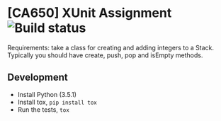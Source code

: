 # [CA650] XUnit Assignment ![Build status](https://circleci.com/gh/full-of-foo/pystack.svg?style=shield)

Requirements: take a class for creating and adding integers to a Stack.
Typically you should have create, push, pop and isEmpty methods.

## Development

 - Install Python (3.5.1)
 - Install tox, `pip install tox`
 - Run the tests, `tox`
